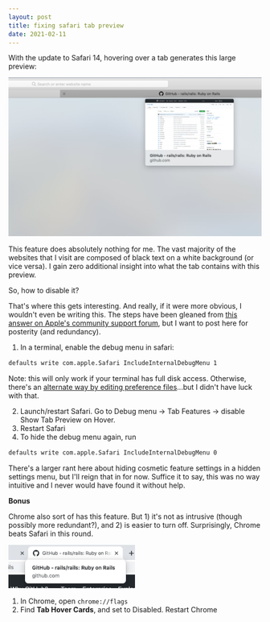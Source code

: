 ```yaml
---
layout: post
title: fixing safari tab preview
date: 2021-02-11
---
```


With the update to Safari 14, hovering over a tab generates this large preview:

![](/assets/images/safari-tab-preview-1.jpg)

This feature does absolutely nothing for me. The vast majority of the websites
that I visit are composed of black text on a white background (or vice versa). I
gain zero additional insight into what the tab contains with this preview.

So, how to disable it?

That's where this gets interesting. And really, if it were more obvious, I
wouldn't even be writing this. The steps have been gleaned from [this answer on
Apple's community support forum][apple_forum_post], but I want to post here for
posterity (and redundancy).

1. In a terminal, enable the debug menu in safari:
``` sh
defaults write com.apple.Safari IncludeInternalDebugMenu 1
```
Note: this will only work if your terminal has full disk access. Otherwise,
there's an [alternate way by editing preference files][six_colors_post]...but I
didn't have luck with that.

2. Launch/restart Safari. Go to Debug menu -> Tab Features -> disable Show Tab
   Preview on Hover. 
3. Restart Safari
4. To hide the debug menu again, run
``` sh
defaults write com.apple.Safari IncludeInternalDebugMenu 0
```

There's a larger rant here about hiding cosmetic feature settings in a hidden
settings menu, but I'll reign that in for now. Suffice it to say, this was no
way intuitive and I never would have found it without help.

**Bonus**

Chrome also sort of has this feature. But 1) it's not as intrusive (though
possibly more redundant?), and 2) is easier to turn off. Surprisingly, Chrome
beats Safari in this round.

<img src="/assets/images/safari-tab-preview-2.jpg" width="50%">

1. In Chrome, open `chrome://flags`
2. Find **Tab Hover Cards**, and set to Disabled. Restart Chrome

[apple_forum_post]: https://discussions.apple.com/thread/251928059
[six_colors_post]: https://sixcolors.com/post/2020/09/enabling-the-debug-menu-in-safari-14-on-big-sur-and-catalina/
